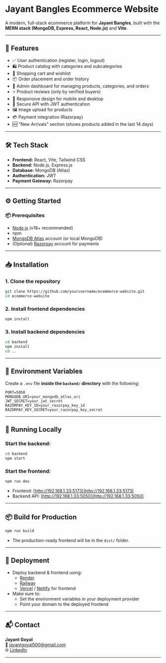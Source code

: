 # Jayant Bangles Ecommerce Website

A modern, full-stack ecommerce platform for **Jayant Bangles**, built with the **MERN stack (MongoDB, Express, React, Node.js)** and **Vite**.

---

## 🚀 Features

- ✅ User authentication (register, login, logout)
- 🛍️ Product catalog with categories and subcategories
- 🛒 Shopping cart and wishlist
- 📦 Order placement and order history
- 🔐 Admin dashboard for managing products, categories, and orders
- ⭐ Product reviews (only by verified buyers)
- 📱 Responsive design for mobile and desktop
- 🔐 Secure API with JWT authentication
- 🖼️ Image upload for products
- 💳 Payment integration (Razorpay)
- 🆕 "New Arrivals" section (shows products added in the last 14 days)

---

## 🛠️ Tech Stack

- **Frontend:** React, Vite, Tailwind CSS
- **Backend:** Node.js, Express.js
- **Database:** MongoDB (Atlas)
- **Authentication:** JWT
- **Payment Gateway:** Razorpay

---

## ⚙️ Getting Started

### 📦 Prerequisites

- [Node.js](https://nodejs.org/) (v18+ recommended)
- npm
- [MongoDB Atlas](https://www.mongodb.com/cloud/atlas) account (or local MongoDB)
- (Optional) [Razorpay](https://razorpay.com/) account for payments

---

## 📥 Installation

### 1. Clone the repository

```bash
git clone https://github.com/yourusername/ecommerce-website.git
cd ecommerce-website
```

### 2. Install frontend dependencies

```bash
npm install
```

### 3. Install backend dependencies

```bash
cd backend
npm install
cd ..
```

---

## 🔐 Environment Variables

Create a `.env` file **inside the `backend/` directory** with the following:

```env
PORT=5050
MONGODB_URI=your_mongodb_atlas_uri
JWT_SECRET=your_jwt_secret
RAZORPAY_KEY_ID=your_razorpay_key_id
RAZORPAY_KEY_SECRET=your_razorpay_key_secret
```

---

## 🧪 Running Locally

### Start the **backend**:

```bash
cd backend
npm start
```

### Start the **frontend**:

```bash
npm run dev
```

- Frontend: [http://192.168.1.33:5173](http://192.168.1.33:5173)
- Backend API: [http://192.168.1.33:5050](http://192.168.1.33:5050)

---

## 📦 Build for Production

```bash
npm run build
```

- The production-ready frontend will be in the `dist/` folder.

---

## 🚀 Deployment

- Deploy backend & frontend using:
  - [Render](https://render.com/)
  - [Railway](https://railway.app/)
  - [Vercel](https://vercel.com/) / [Netlify](https://netlify.com/) for frontend
- Make sure to:
  - Set the environment variables in your deployment provider
  - Point your domain to the deployed frontend

---

## 📬 Contact

**Jayant Goyal**  
📧 jayantgoyal500@gmail.com  
🌐 [LinkedIn](https://www.linkedin.com/in/jayantgoyal2002)

---

